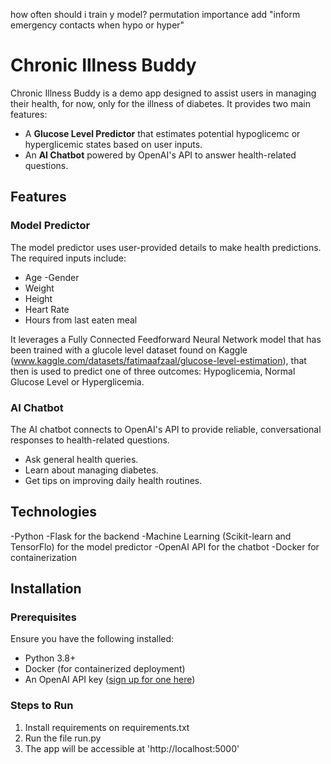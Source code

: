 how often should i train y model?
permutation importance
add "inform emergency contacts when hypo or hyper"

# Chronic Illness Buddy

Chronic Illness Buddy is a demo app designed to assist users in managing their health, for now, only for the illness of diabetes. It provides two main features:  
- A **Glucose Level Predictor** that estimates potential hypoglicemc or hyperglicemic states based on user inputs.  
- An **AI Chatbot** powered by OpenAI's API to answer health-related questions.

## Features

### Model Predictor
The model predictor uses user-provided details to make health predictions. The required inputs include:  
- Age
-Gender  
- Weight
- Height   
- Heart Rate  
- Hours from last eaten meal  

It leverages a Fully Connected Feedforward Neural Network model that has been trained with a glucole level dataset found on Kaggle (www.kaggle.com/datasets/fatimaafzaal/glucose-level-estimation), that then is used to predict one of three outcomes: Hypoglicemia, Normal Glucose Level or Hyperglicemia.

### AI Chatbot
The AI chatbot connects to OpenAI's API to provide reliable, conversational responses to health-related questions.  
- Ask general health queries.  
- Learn about managing diabetes.  
- Get tips on improving daily health routines.

## Technologies
-Python
-Flask for the backend
-Machine Learning (Scikit-learn and TensorFlo) for the model predictor
-OpenAI API for the chatbot
-Docker for containerization

## Installation

### Prerequisites
Ensure you have the following installed:  
- Python 3.8+  
- Docker (for containerized deployment)  
- An OpenAI API key ([sign up for one here](https://platform.openai.com/signup/))  

### Steps to Run
1. Install requirements on requirements.txt
2. Run the file run.py
3. The app will be accessible at 'http://localhost:5000'
